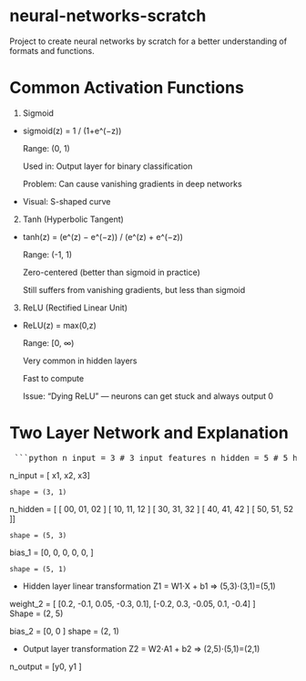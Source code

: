 # neural-networks-scratch
Project to create neural networks by scratch for a better understanding of formats and functions.

# Common Activation Functions
1. Sigmoid
 - sigmoid(z) = 1 / (1+e^(−z))

    Range: (0, 1)

    Used in: Output layer for binary classification

    Problem: Can cause vanishing gradients in deep networks

 - Visual: S-shaped curve
2. Tanh (Hyperbolic Tangent)
 - tanh(z) = (e^(z) − e^(−z)) / (e^(z) + e^(−z))

    Range: (-1, 1)

    Zero-centered (better than sigmoid in practice)

    Still suffers from vanishing gradients, but less than sigmoid

3. ReLU (Rectified Linear Unit)
 - ReLU(z) = max⁡(0,z)

    Range: [0, ∞)

    Very common in hidden layers

    Fast to compute

    Issue: “Dying ReLU” — neurons can get stuck and always output 0
   
# Two Layer Network and Explanation

<pre> ```python n_input = 3 # 3 input features n_hidden = 5 # 5 hidden neurons n_output = 2 # 2 output neurons (e.g. binary classification with softmax) ``` </pre>

n_input = [ x1,
            x2,
            x3]

    shape = (3, 1)

n_hidden = [
    [ 00, 01, 02 ]
    [ 10, 11, 12 ]
    [ 30, 31, 32 ]
    [ 40, 41, 42 ]
    [ 50, 51, 52 ]]

    shape = (5, 3)

bias_1 = [0,
          0,
          0,
          0,
          0,
           ]
    
    shape = (5, 1)

- Hidden layer linear transformation
      Z1 = W1⋅X + b1 ⇒ (5,3)⋅(3,1)=(5,1)

weight_2 = [
    [0.2, -0.1, 0.05, -0.3, 0.1],
    [-0.2, 0.3, -0.05, 0.1, -0.4]
]  
    Shape = (2, 5)

bias_2 = [0,
          0
           ]
    shape = (2, 1)

- Output layer transformation
   Z2 = W2⋅A1 + b2 ⇒ (2,5)⋅(5,1)=(2,1)

n_output = [y0,
            y1 ]
